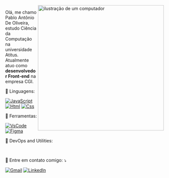 <img src="https://raw.githubusercontent.com/MicaelliMedeiros/micaellimedeiros/master/image/computer-illustration.png" alt="ilustração de um computador" min-width="400px" max-width="400px" width="400px" align="right">

<p align="left"> 
  Olá, me chamo Pablo Antônio De Oliveira, estudo Ciência da Computação na universidade Atitus.<br>
  Atualmente atuo como <strong>desenvolvedor Front-end</strong> na empresa CGI.
</p>
🚀 Linguagens:  
<p align="left">
                   <a href="#" title="JavaScript">
                   <img src="https://img.shields.io/badge/-JavaScript-333333?style=flat&logo=javascript" alt="JavaScript"/></a>
                   <a href="#" title="HTML5">
                   <img src="https://img.shields.io/badge/-HTML5-333333?style=flat&logo=HTML5" alt="Html"/></a>
                   <a href="#" title="CSS">
                   <img src="https://img.shields.io/badge/-CSS-333333?style=flat&logo=CSS3&logoColor=1572B6" alt="Css"/></a>
</p>

💼 Ferramentas: 
<p align="left">
                   <a href="#" title="VsCode">
                   <img src="https://img.shields.io/badge/-Visual%20Studio%20Code-333333?style=flat&logo=visual-studio-code&logoColor=007ACC" alt="VsCode"/></a>
                   <a href="#" title="Figma">
                   <img src="https://img.shields.io/badge/-Figma-333333?style=flat&logo=figma&logoColor=007ACC" alt="Figma"/></a>
</p>

🔭 DevOps and Utilities:
<p align="left">
                        <a href="#" title="Git">
                        <img src="https://img.shields.io/badge/-Git-333333?style=flat&logo=git" alt=""/></a>
                        <a href="#" title="GitHub">
                        <img src="https://img.shields.io/badge/-GitHub-333333?style=flat&logo=github" alt=""/></a>
                        <a href="#" title="Bitbucket">
                        <img src="https://img.shields.io/badge/-Bitbucket-333333?style=flat&logo=bitbucket" alt=""/></a>
                        <a href="#" title="Docker">
                        <img src="https://img.shields.io/badge/-Docker-333333?style=flat&logo=docker" alt=""/></a>
                        <a href="#" title="Insomnia">
                        <img src="https://img.shields.io/badge/-Insomnia-333333?style=flat&logo=insomnia" alt=""/></a>
                        <a href="#" title="Postman">
                        <img src="https://img.shields.io/badge/-Postman-333333?style=flat&logo=postman)" alt=""/></a>
</p

<p align="left">
  💌 Entre em contato comigo: ⤵️
</p>

<p align="left">
  <a href="#" title="Gmail">
  <img src="https://img.shields.io/badge/-Gmail-FF0000?style=flat-square&labelColor=FF0000&logo=gmail&logoColor=white&link=uskzin66321@gmail.com" alt="Gmail"/></a>
  <a href="#" title="LinkedIn">
  <img src="https://img.shields.io/badge/-Linkedin-0e76a8?style=flat-square&logo=Linkedin&logoColor=white&link= www.linkedin.com/in/pablo-antônio-de-oliveira-31024422b" alt="LinkedIn"/></a>
</p>
